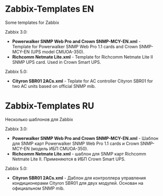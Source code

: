 # Zabbix-Templates EN
Some templates for Zabbix  
  
Zabbix 3.0:  
- **Powerwalker SNMP Web Pro and Crown SNMP-MCY-EN.xml** - Template for Powerwalker SNMP Web Pro 1.1 cards and Crown SNMP-MCY-EN (UPS model CMUOA-350).  
- **Richcomm Netmate Lite.xml** - Template for Richcomm Netmate Lite II SNMP UPS card. Used in Crown Smart UPS.  

Zabbix 5.0:
- **Cityron SBR01 2ACs.xml** - Teplate for AC controller Cityron SBR01 for two AC units based on official SNMP mib.

# Zabbix-Templates RU
Несколько шаблонов для Zabbix
  
Zabbix 3.0:  
- **Powerwalker SNMP Web Pro and Crown SNMP-MCY-EN.xml** - Шаблон для SNMP карт Powerwalker SNMP Web Pro 1.1 cards и Crown SNMP-MCY-EN (модель ИБП CMUOA-350).  
- **Richcomm Netmate Lite.xml** - шаблон для SNMP карт Richcomm Netmate Lite II. Применяются в ИБП Crown Smart UPS.

Zabbix 5.0:
- **Cityron SBR01 2ACs.xml** - Даблон для контроллера управления кондиционерами Cityron SBR01 для двух модулей. Основан на официальном SNMP mib.
